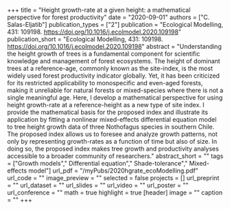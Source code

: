 +++
title = "Height growth-rate at a given height: a mathematical perspective for forest productivity"
date = "2020-09-01"
authors = ["C. Salas-Eljatib"]
publication_types = ["2"]
publication = "Ecological Modelling, 431: 109198. https://doi.org/10.1016/j.ecolmodel.2020.109198"
publication_short = "Ecological Modelling, 431: 109198. https://doi.org/10.1016/j.ecolmodel.2020.109198"
abstract = "Understanding the height growth of trees is a fundamental component for scientific knowledge and management of forest ecosystems. The height of dominant trees at a reference-age, commonly known as the site-index, is the most widely used forest productivity indicator globally. Yet, it has been criticized for its restricted applicability to monospecific and even-aged forests, making it unreliable for natural forests or mixed-species where there is not a single meaningful age. Here, I develop a mathematical perspective for using height growth-rate at a reference-height as a new type of site index. I provide the mathematical basis for the proposed index and illustrate its application by fitting a nonlinear mixed-effects differential equation model to tree height growth data of three Nothofagus species in southern Chile. The proposed index allows us to foresee and analyze growth patterns, not only by representing growth-rates as a function of time but also of size. In doing so, the proposed index makes tree growth and productivity analyses accessible to a broader community of researchers."
abstract_short = ""
tags = ["Growth models"," Differential equation"," Shade-tolerance"," Mixed-effects model"]
url_pdf = "/myPubs/2020hgrate_ecoModelling.pdf"
url_code = ""
image_preview = ""
selected = false
projects = []
url_preprint = ""
url_dataset = ""
url_slides = ""
url_video = ""
url_poster = ""
url_conference = ""
math = true
highlight = true
[header]
image = ""
caption = ""
+++
